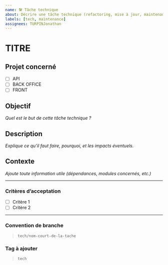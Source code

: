```yaml
---
name: 🛠️ Tâche technique
about: Décrire une tâche technique (refactoring, mise à jour, maintenance…)
labels: [tech, maintenance]
assignees: TURPINJonathan
---
```


# TITRE

## Projet concerné

- [ ] API
- [ ] BACK OFFICE
- [ ] FRONT

## Objectif

_Quel est le but de cette tâche technique ?_

## Description

_Explique ce qu’il faut faire, pourquoi, et les impacts éventuels._

## Contexte

_Ajoute toute information utile (dépendances, modules concernés, etc.)_

---

### Critères d’acceptation

- [ ] Critère 1
- [ ] Critère 2

---

### Convention de branche

> `tech/nom-court-de-la-tache`

### Tag à ajouter

> `tech`